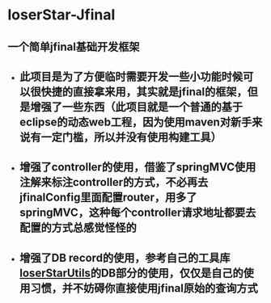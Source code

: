 # loserStar-Jfinal
## 一个简单jfinal基础开发框架
* ## 此项目是为了方便临时需要开发一些小功能时候可以很快捷的直接拿来用，其实就是jfinal的框架，但是增强了一些东西（此项目就是一个普通的基于eclipse的动态web工程，因为使用maven对新手来说有一定门槛，所以并没有使用构建工具）
* ## 增强了controller的使用，借鉴了springMVC使用注解来标注controller的方式，不必再去jfinalConfig里面配置router，用多了springMVC，这种每个controller请求地址都要去配置的方式总感觉怪怪的
* ## 增强了DB record的使用，参考自己的工具库[loserStarUtils](https://github.com/xinxin321198/loserStarUtils)的DB部分的使用，仅仅是自己的使用习惯，并不妨碍你直接使用jfinal原始的查询方式